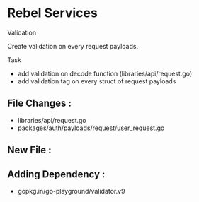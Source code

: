 # Rebel Services

Validation

Create validation on every request payloads.

Task
- add validation on decode function (libraries/api/request.go)
- add validation tag on every struct of request payloads 

## File Changes :
- libraries/api/request.go
- packages/auth/payloads/request/user_request.go

## New File :

## Adding Dependency :
- gopkg.in/go-playground/validator.v9